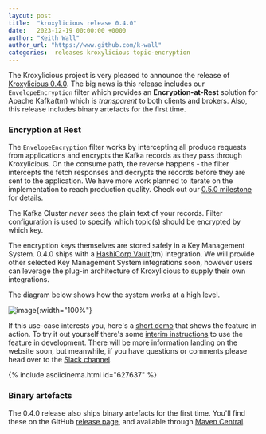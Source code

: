 ```yaml
---
layout: post
title:  "kroxylicious release 0.4.0"
date:   2023-12-19 00:00:00 +0000
author: "Keith Wall"
author_url: "https://www.github.com/k-wall"
categories:  releases kroxylicious topic-encryption
---
```


The Kroxylicious project is very pleased to announce the release of [Kroxylicious 0.4.0](https://github.com/kroxylicious/kroxylicious/releases/tag/v0.4.0).  The big news is this release includes our `EnvelopeEncryption` filter which provides an **Encryption-at-Rest** solution for Apache Kafka(tm) which is _transparent_ to both clients and brokers. Also, this release includes binary artefacts for the first time.

### Encryption at Rest

The `EnvelopeEncryption` filter works by intercepting all produce requests from applications and encrypts the Kafka records as they pass through Kroxylicious. On the consume path, the reverse happens - the filter intercepts the fetch responses and decrypts the records before they are sent to the application.
We have more work planned to iterate on the implementation to reach production quality. Check out our [0.5.0 milestone](https://github.com/kroxylicious/kroxylicious/milestones/0.5.0) for details.

The Kafka Cluster *never* sees the plain text of your records. Filter configuration is used to specify which topic(s) should be encrypted by which key.

The encryption keys themselves are stored safely in a Key Management System.  0.4.0 ships with a [HashiCorp Vault](https://www.hashicorp.com/products/vault)(tm) integration.  We will provide other selected Key Management System integrations soon, however users can leverage the plug-in architecture of Kroxylicious to supply their own integrations.

The diagram below shows how the system works at a high level.

![image](https://github.com/kroxylicious/kroxylicious.github.io/assets/18440250/09aeb1f4-f420-4d89-b9f7-394473dddc05){:width="100%"}

If this use-case interests you, here's a [short demo](https://asciinema.org/a/627637) that shows the feature in action. To try it out yourself there's some [interim instructions](https://github.com/kroxylicious/kroxylicious/blob/1e58fc703e45c7fdb0990adb583cf4aa857047cd/kubernetes-examples/envelope-encryption/README.md) to use the feature in development.  There will be more information landing on the website soon, but meanwhile, if you have questions or comments please head over to the [Slack channel](https://kroxylicious.slack.com/).

{% include asciicinema.html id="627637" %}

### Binary artefacts

The 0.4.0 release also ships binary artefacts for the first time.  You'll find these on the GitHub [release page](https://github.com/kroxylicious/kroxylicious/releases/tag/v0.4.0), and available through [Maven Central](https://repo1.maven.org/maven2/io/kroxylicious/kroxylicious-app/0.4.0/).

